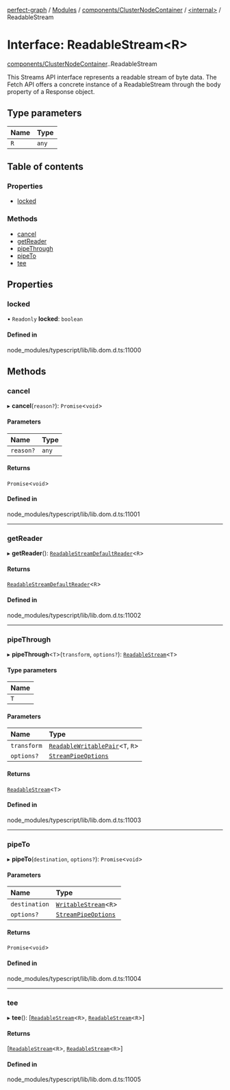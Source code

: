 [perfect-graph](../README.md) / [Modules](../modules.md) / [components/ClusterNodeContainer](../modules/components_ClusterNodeContainer.md) / [<internal\>](../modules/components_ClusterNodeContainer._internal_.md) / ReadableStream

# Interface: ReadableStream<R\>

[components/ClusterNodeContainer](../modules/components_ClusterNodeContainer.md).[<internal>](../modules/components_ClusterNodeContainer._internal_.md).ReadableStream

This Streams API interface represents a readable stream of byte data. The Fetch API offers a concrete instance of a ReadableStream through the body property of a Response object.

## Type parameters

| Name | Type |
| :------ | :------ |
| `R` | `any` |

## Table of contents

### Properties

- [locked](components_ClusterNodeContainer._internal_.ReadableStream.md#locked)

### Methods

- [cancel](components_ClusterNodeContainer._internal_.ReadableStream.md#cancel)
- [getReader](components_ClusterNodeContainer._internal_.ReadableStream.md#getreader)
- [pipeThrough](components_ClusterNodeContainer._internal_.ReadableStream.md#pipethrough)
- [pipeTo](components_ClusterNodeContainer._internal_.ReadableStream.md#pipeto)
- [tee](components_ClusterNodeContainer._internal_.ReadableStream.md#tee)

## Properties

### locked

• `Readonly` **locked**: `boolean`

#### Defined in

node_modules/typescript/lib/lib.dom.d.ts:11000

## Methods

### cancel

▸ **cancel**(`reason?`): `Promise`<`void`\>

#### Parameters

| Name | Type |
| :------ | :------ |
| `reason?` | `any` |

#### Returns

`Promise`<`void`\>

#### Defined in

node_modules/typescript/lib/lib.dom.d.ts:11001

___

### getReader

▸ **getReader**(): [`ReadableStreamDefaultReader`](../modules/components_ClusterNodeContainer._internal_.md#readablestreamdefaultreader)<`R`\>

#### Returns

[`ReadableStreamDefaultReader`](../modules/components_ClusterNodeContainer._internal_.md#readablestreamdefaultreader)<`R`\>

#### Defined in

node_modules/typescript/lib/lib.dom.d.ts:11002

___

### pipeThrough

▸ **pipeThrough**<`T`\>(`transform`, `options?`): [`ReadableStream`](../modules/components_ClusterNodeContainer._internal_.md#readablestream)<`T`\>

#### Type parameters

| Name |
| :------ |
| `T` |

#### Parameters

| Name | Type |
| :------ | :------ |
| `transform` | [`ReadableWritablePair`](components_ClusterNodeContainer._internal_.ReadableWritablePair.md)<`T`, `R`\> |
| `options?` | [`StreamPipeOptions`](components_ClusterNodeContainer._internal_.StreamPipeOptions.md) |

#### Returns

[`ReadableStream`](../modules/components_ClusterNodeContainer._internal_.md#readablestream)<`T`\>

#### Defined in

node_modules/typescript/lib/lib.dom.d.ts:11003

___

### pipeTo

▸ **pipeTo**(`destination`, `options?`): `Promise`<`void`\>

#### Parameters

| Name | Type |
| :------ | :------ |
| `destination` | [`WritableStream`](../modules/components_ClusterNodeContainer._internal_.md#writablestream)<`R`\> |
| `options?` | [`StreamPipeOptions`](components_ClusterNodeContainer._internal_.StreamPipeOptions.md) |

#### Returns

`Promise`<`void`\>

#### Defined in

node_modules/typescript/lib/lib.dom.d.ts:11004

___

### tee

▸ **tee**(): [[`ReadableStream`](../modules/components_ClusterNodeContainer._internal_.md#readablestream)<`R`\>, [`ReadableStream`](../modules/components_ClusterNodeContainer._internal_.md#readablestream)<`R`\>]

#### Returns

[[`ReadableStream`](../modules/components_ClusterNodeContainer._internal_.md#readablestream)<`R`\>, [`ReadableStream`](../modules/components_ClusterNodeContainer._internal_.md#readablestream)<`R`\>]

#### Defined in

node_modules/typescript/lib/lib.dom.d.ts:11005
